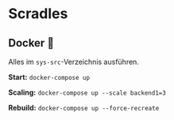 # Scradles
## Docker :whale:
Alles im `sys-src`-Verzeichnis ausführen.

**Start:** `docker-compose up`

**Scaling:** `docker-compose up --scale backend1=3`

**Rebuild:** `docker-compose up --force-recreate`